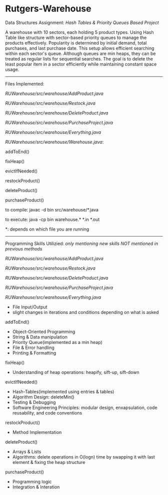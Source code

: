 # Rutgers-Warehouse
Data Structures Assignment: _Hash Tables & Priority Queues Based Project_


A warehouse with 10 sectors, each holding 5 product types. Using Hash Table like structure with sector-based priority queues to manage the products effectively. Popularity is determined by initial demand, total purchases, and last purchase date. This setup allows efficient searching within each sector's queue. Although queues are min heaps, they can be treated as regular lists for sequential searches. The goal is to delete the least popular item in a sector efficiently while maintaining constant space usage.

-----------------
Files Implemented:

_RUWarehouse/src/warehouse/AddProduct.java_

_RUWarehouse/src/warehouse/Restock.java_

_RUWarehouse/src/warehouse/DeleteProduct.java_

_RUWarehouse/src/warehouse/PurchaseProject.java_

_RUWarehouse/src/warehouse/Everything.java_


_RUWarehouse/src/warehouse/Warehouse.java_:

addToEnd()

fixHeap()

evictIfNeeded()

restockProduct()

deleteProduct()

purchaseProduct()

to compile:  javac -d bin src/warehouse/*.java

to execute: java -cp bin warehouse.* *.in *.out

*: depends on which file you are running

-----------------
Programming Skills Utilizied: _only mentioning new skills NOT mentioned in previous methods_

_RUWarehouse/src/warehouse/AddProduct.java_

_RUWarehouse/src/warehouse/Restock.java_

_RUWarehouse/src/warehouse/DeleteProduct.java_

_RUWarehouse/src/warehouse/PurchaseProject.java_

_RUWarehouse/src/warehouse/Everything.java_

  - File Input/Output
  - slight changes in iterations and conditions depending on what is asked

addToEnd()
  - Object-Oriented Programming
  - String & Data manipulation
  - Priority Queue(implemented as a min heap)
  - File & Error handling
  - Printing & Formatting

fixHeap()
  - Understanding of heap operations: heapify, sift-up, sift-down

evictIfNeeded()
  - Hash-Tables(implemented using entries & tables)
  - Algorithm Design: deleteMin()
  - Testing & Debugging
  - Software Engineering Principles: modular design, enxapsulation, code reusability, and code conventions

restockProduct()
  - Method Implementation

deleteProduct()
  - Arrays & Lists
  - Algorithms: delete operations in O(logn) time by swapping it with last element & fixing the heap structure

purchaseProduct()
  - Programming logic
  - Integration & Interation


